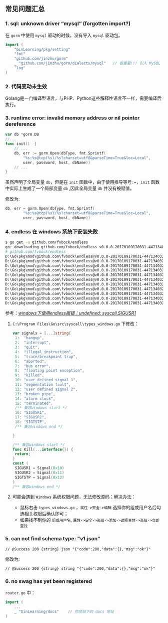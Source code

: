 ## 常见问题汇总

### 1. sql: unknown driver “mysql“ (forgotten import?)

在 `gorm` 中使用 `mysql` 驱动的时候，没有导入 `mysql` 驱动包。

```go
import (
	"GinLearning/pkg/setting"
	"fmt"
	"github.com/jinzhu/gorm"
	_ "github.com/jinzhu/gorm/dialects/mysql"	// 很重要!!! 引入 MySQL 驱动
	"log"
)
```

### 2. 代码变动未生效

Golang是一门编译型语言，与PHP、Python这些解释性语言不一样，需要编译后执行。

### 3. runtime error: invalid memory address or nil pointer dereference

```go
var db *gorm.DB
//...
func init()  {
	// ...
    db, err := gorm.Open(dbType, fmt.Sprintf(
        "%s:%s@tcp(%s)/%s?charset=utf8&parseTime=True&loc=Local",
        user, password, host, dbName))
	// ...
}
```

虽然声明了全局变量 `db`，但是在 `init` 函数中，由于使用推导等号`:=`，`init` 函数中实际上生成了一个局部变量 `db` ,因此全局变量 `db` 并没有被赋值。

修改为:

```go
db, err = gorm.Open(dbType, fmt.Sprintf(
		"%s:%s@tcp(%s)/%s?charset=utf8&parseTime=True&loc=Local",
		user, password, host, dbName))
```

### 4. endless 在 windows 系统下安装失败

```bash
$ go get -u github.com/fvbock/endless
go: downloading github.com/fvbock/endless v0.0.0-20170109170031-447134032cb6
# github.com/fvbock/endless
D:\Go\pkg\mod\github.com\fvbock\endless@v0.0.0-20170109170031-447134032cb6\endless.go:64:3: undefined: syscall.SIGUSR1
D:\Go\pkg\mod\github.com\fvbock\endless@v0.0.0-20170109170031-447134032cb6\endless.go:65:3: undefined: syscall.SIGUSR2
D:\Go\pkg\mod\github.com\fvbock\endless@v0.0.0-20170109170031-447134032cb6\endless.go:68:3: undefined: syscall.SIGTSTP
D:\Go\pkg\mod\github.com\fvbock\endless@v0.0.0-20170109170031-447134032cb6\endless.go:111:5: undefined: syscall.SIGUSR1
D:\Go\pkg\mod\github.com\fvbock\endless@v0.0.0-20170109170031-447134032cb6\endless.go:112:5: undefined: syscall.SIGUSR2
D:\Go\pkg\mod\github.com\fvbock\endless@v0.0.0-20170109170031-447134032cb6\endless.go:115:5: undefined: syscall.SIGTSTP
D:\Go\pkg\mod\github.com\fvbock\endless@v0.0.0-20170109170031-447134032cb6\endless.go:119:5: undefined: syscall.SIGUSR1
D:\Go\pkg\mod\github.com\fvbock\endless@v0.0.0-20170109170031-447134032cb6\endless.go:120:5: undefined: syscall.SIGUSR2
D:\Go\pkg\mod\github.com\fvbock\endless@v0.0.0-20170109170031-447134032cb6\endless.go:123:5: undefined: syscall.SIGTSTP
D:\Go\pkg\mod\github.com\fvbock\endless@v0.0.0-20170109170031-447134032cb6\endless.go:224:3: undefined: syscall.Kill
D:\Go\pkg\mod\github.com\fvbock\endless@v0.0.0-20170109170031-447134032cb6\endless.go:224:3: too many errors
```

参考：*[windows下使用endless报错：undefined: syscall.SIGUSR1](https://blog.csdn.net/qq_28466271/article/details/116521955)*

1. `C:\Program Files\Go\src\syscall\types_windows.go` 下修改：

   ```go
   var signals = [...]string{
   	1:  "hangup",
   	2:  "interrupt",
   	3:  "quit",
   	4:  "illegal instruction",
   	5:  "trace/breakpoint trap",
   	6:  "aborted",
   	7:  "bus error",
   	8:  "floating point exception",
   	9:  "killed",
   	10: "user defined signal 1",
   	11: "segmentation fault",
   	12: "user defined signal 2",
   	13: "broken pipe",
   	14: "alarm clock",
   	15: "terminated",
   	/** 兼容windows start */
   	16: "SIGUSR1",
   	17: "SIGUSR2",
   	18: "SIGTSTP",
   	/** 兼容windows end */
   
   }
   
   /** 兼容windows start */
   func Kill(...interface{}) {
   	return;
   }
   const (
   	SIGUSR1 = Signal(0x10)
   	SIGUSR2 = Signal(0x11)
   	SIGTSTP = Signal(0x12)
   )
   /** 兼容windows end */
   ```

2. 可能会遇到 `Windows` 系统权限问题，无法修改源码；解决办法：

   + 鼠标右击 `types_windows.go` ，`属性->安全->编辑`  选择你的组或用户名后勾选相关权限后确认即可；
   + 如果找不到你的 `组或用户名`, `属性->安全->高级->添加->选择主体->高级->立即查找`


### 5. can not find schema type: "v1.json"

```text
// @Success 200 {string} json "{"code":200,"data":{},"msg":"ok"}"
```

修改为:

```text
// @Success 200 {string} string "{"code":200,"data":{},"msg":"ok"}"
```

### 6. no swag has yet been registered

`router.go` 中：
```go
import (
	...
    _ "GinLearning/docs"    // 你项目下的 docs 地址
)
```